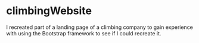 # climbingWebsite

I recreated part of a landing page of a climbing company to gain experience with using the Bootstrap framework to see if
I could recreate it. 

